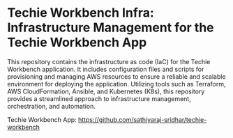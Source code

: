 # Techie Workbench Infra: Infrastructure Management for the Techie Workbench App

This repository contains the infrastructure as code (IaC) for the Techie Workbench application. It includes configuration files and scripts for provisioning and managing AWS resources to ensure a reliable and scalable environment for deploying the application. Utilizing tools such as Terraform, AWS CloudFormation, Ansible, and Kubernetes (K8s), this repository provides a streamlined approach to infrastructure management, orchestration, and automation.

Techie Workbench App: 
https://github.com/sathiyaraj-sridhar/techie-workbench
